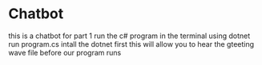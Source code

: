 # Chatbot
this is a chatbot for part 1
run the c# program in the terminal using dotnet run program.cs 
intall the dotnet first
this will allow you to hear the gteeting wave file before our program runs
